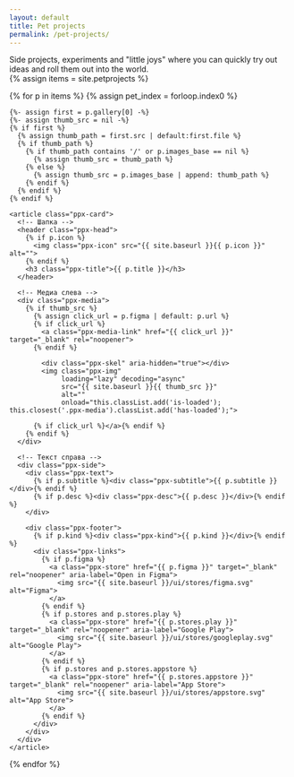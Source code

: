 ```yaml
---
layout: default
title: Pet projects
permalink: /pet-projects/
---
```


<!-- Короткое описание раздела -->
<div class="ppx-meta">
  <div class="case-summary2">
    Side projects, experiments and "little joys" where you can quickly try out ideas and roll them out into the world.
  </div>
</div>

<!-- Сетка карточек -->
<div class="ppx-grid">
  {% assign items = site.petprojects %}

  {% for p in items %}
    {% assign pet_index = forloop.index0 %}

    {%- assign first = p.gallery[0] -%}
    {%- assign thumb_src = nil -%}
    {% if first %}
      {% assign thumb_path = first.src | default:first.file %}
      {% if thumb_path %}
        {% if thumb_path contains '/' or p.images_base == nil %}
          {% assign thumb_src = thumb_path %}
        {% else %}
          {% assign thumb_src = p.images_base | append: thumb_path %}
        {% endif %}
      {% endif %}
    {% endif %}

    <article class="ppx-card">
      <!-- Шапка -->
      <header class="ppx-head">
        {% if p.icon %}
          <img class="ppx-icon" src="{{ site.baseurl }}{{ p.icon }}" alt="">
        {% endif %}
        <h3 class="ppx-title">{{ p.title }}</h3>
      </header>

      <!-- Медиа слева -->
      <div class="ppx-media">
        {% if thumb_src %}
          {% assign click_url = p.figma | default: p.url %}
          {% if click_url %}
            <a class="ppx-media-link" href="{{ click_url }}" target="_blank" rel="noopener">
          {% endif %}

            <div class="ppx-skel" aria-hidden="true"></div>
            <img class="ppx-img"
                 loading="lazy" decoding="async"
                 src="{{ site.baseurl }}{{ thumb_src }}"
                 alt=""
                 onload="this.classList.add('is-loaded'); this.closest('.ppx-media').classList.add('has-loaded');">

          {% if click_url %}</a>{% endif %}
        {% endif %}
      </div>

      <!-- Текст справа -->
      <div class="ppx-side">
        <div class="ppx-text">
          {% if p.subtitle %}<div class="ppx-subtitle">{{ p.subtitle }}</div>{% endif %}
          {% if p.desc %}<div class="ppx-desc">{{ p.desc }}</div>{% endif %}
        </div>

        <div class="ppx-footer">
          {% if p.kind %}<div class="ppx-kind">{{ p.kind }}</div>{% endif %}
          <div class="ppx-links">
            {% if p.figma %}
              <a class="ppx-store" href="{{ p.figma }}" target="_blank" rel="noopener" aria-label="Open in Figma">
                <img src="{{ site.baseurl }}/ui/stores/figma.svg" alt="Figma">
              </a>
            {% endif %}
            {% if p.stores and p.stores.play %}
              <a class="ppx-store" href="{{ p.stores.play }}" target="_blank" rel="noopener" aria-label="Google Play">
                <img src="{{ site.baseurl }}/ui/stores/googleplay.svg" alt="Google Play">
              </a>
            {% endif %}
            {% if p.stores and p.stores.appstore %}
              <a class="ppx-store" href="{{ p.stores.appstore }}" target="_blank" rel="noopener" aria-label="App Store">
                <img src="{{ site.baseurl }}/ui/stores/appstore.svg" alt="App Store">
              </a>
            {% endif %}
          </div>
        </div>
      </div>
    </article>
  {% endfor %}
</div>
